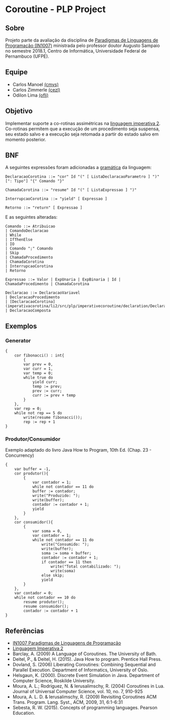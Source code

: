 Coroutine - PLP Project
===================

Sobre
-------------
Projeto parte da avaliação da disciplina de [Paradigmas de Linguagens de Programação (IN1007)](https://www.cin.ufpe.br/~in1007/) ministrada pelo professor doutor Augusto Sampaio no semestre 2018.1, Centro de Informática, Universidade Federal de Pernambuco (UFPE).

Equipe
-------------
* Carlos Manoel [(cmvs)](mailto:cmvs@cin.ufpe.br)
* Carlos Zimmerle [(cezl)](mailto:cezl@cin.ufpe.br)
* Odilon Lima [(oflj)](mailto:oflj@cin.ufpe.br)

Objetivo
-------------
Implementar suporte a co-rotinas assimétricas na [linguagem imperativa 2](https://www.cin.ufpe.br/~in1007/linguagens/Imperativa2/imperativa2.html). Co-rotinas permitem que a execução de um procedimento seja suspensa, seu estado salvo e a execução seja retomada a partir do estado salvo em momento posterior.

BNF
-------------
A seguintes expressões foram adicionadas a [gramática](https://www.cin.ufpe.br/~in1007/linguagens/Imperativa2/imperativa2.html) da linguagem:
```bnf     
DeclaracaoCorotina ::= "cor" Id "(" [ ListaDeclaracaoParametro ] ")" [": Tipo"] "{" Comando "}"

ChamadaCorotina ::= "resume" Id "(" [ ListaExpressao ] ")"

InterrupcaoCorotina ::= "yield" [ Expressao ]

Retorno ::= "return" [ Expressao ]
```

E as seguintes alteradas:
```bnf
Comando ::= Atribuicao
| ComandoDeclaracao
| While
| IfThenElse
| IO
| Comando ";" Comando
| Skip
| ChamadaProcedimento
| ChamadaCorotina
| InterrupcaoCorotina
| Retorno

Expressao ::= Valor | ExpUnaria | ExpBinaria | Id | ChamadaProcedimento | ChamadaCorotina

Declaracao ::= DeclaracaoVariavel
| DeclaracaoProcedimento
| [DeclaracaoCorotina](imperativacorotina/li2/src/plp/imperativecoroutine/declaration/DeclaracaoCorotina.java)
| DeclaracaoComposta
```

Exemplos
-------------

### Generator

```
{
	cor fibonacci() : int{
		{
		var prev = 0,
		var curr = 1,
		var temp = 0;
		while true do
			yield curr;
			temp := prev;
			prev := curr;
			curr := prev + temp
		}
	},
	var rep = 0;
	while not rep == 5 do
		write(resume fibonacci());
		rep := rep + 1
}
```

### Produtor/Consumidor

Exemplo adaptado do livro Java How to Program, 10th Ed. (Chap. 23 - Concurrency)

```
{
	var buffer = -1,
	cor produtor(){
		{
			var contador = 1;
			while not contador == 11 do
			buffer := contador;
			write("Produzido: ");
			write(buffer);
			contador := contador + 1;
			yield
		}
	},
	cor consumidor(){
		{
			var soma = 0,
			var contador = 1;
			while not contador == 11 do
				write("Consumido: ");
				write(buffer);
				soma := soma + buffer;
				contador := contador + 1;
				if contador == 11 then
					write("Total contabilizado: ");
					write(soma)
				else skip;
				yield
		}
	},
	var contador = 0;
	while not contador == 10 do
		resume produtor();
		resume consumidor();
		contador := contador + 1
}
```

Referências
-------------
* [IN1007 Paradigmas de Linguagens de Programação](https://www.cin.ufpe.br/~in1007/)
* [Linguagem Imperativa 2](https://www.cin.ufpe.br/~in1007/linguagens/Imperativa2/imperativa2.html)
* Barclay, A. (2009) A Language of Coroutines. The University of Bath.
* Deitel, P., & Deitel, H. (2015). Java How to program. Prentice Hall Press.
* Dovland, S. (2006) Liberating Coroutines: Combining Sequential and Parallel Execution. Department of Informatics, University of Oslo.
* Helsgaun, K. (2000). Discrete Event Simulation in Java. Department of Computer Science, Roskilde University.
* Moura, A. L.; Rodriguez, N. & Ierusalimschy, R. (2004) Coroutines in Lua. Journal of Universal Computer Science, vol. 10, no. 7, 910-925
* Moura, A. L. D. & Ierusalimschy, R. (2009) Revisiting Coroutines ACM Trans. Program. Lang. Syst., ACM, 2009, 31, 6:1-6:31
* Sebesta, R. W. (2015). Concepts of programming languages. Pearson Education.



